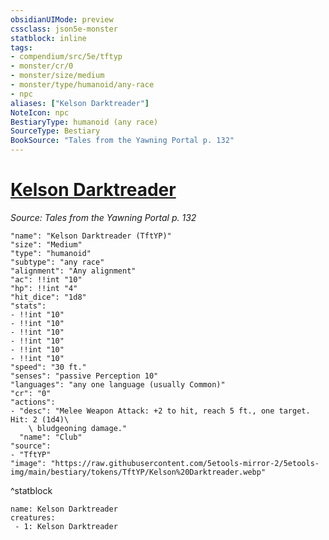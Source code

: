 ```yaml
---
obsidianUIMode: preview
cssclass: json5e-monster
statblock: inline
tags:
- compendium/src/5e/tftyp
- monster/cr/0
- monster/size/medium
- monster/type/humanoid/any-race
- npc
aliases: ["Kelson Darktreader"]
NoteIcon: npc
BestiaryType: humanoid (any race)
SourceType: Bestiary
BookSource: "Tales from the Yawning Portal p. 132"
---
```

# [Kelson Darktreader](2-Mechanics/CLI/bestiary/npc/kelson-darktreader-tftyp.md)
*Source: Tales from the Yawning Portal p. 132*  

```statblock
"name": "Kelson Darktreader (TftYP)"
"size": "Medium"
"type": "humanoid"
"subtype": "any race"
"alignment": "Any alignment"
"ac": !!int "10"
"hp": !!int "4"
"hit_dice": "1d8"
"stats":
- !!int "10"
- !!int "10"
- !!int "10"
- !!int "10"
- !!int "10"
- !!int "10"
"speed": "30 ft."
"senses": "passive Perception 10"
"languages": "any one language (usually Common)"
"cr": "0"
"actions":
- "desc": "Melee Weapon Attack: +2 to hit, reach 5 ft., one target. Hit: 2 (1d4)\
    \ bludgeoning damage."
  "name": "Club"
"source":
- "TftYP"
"image": "https://raw.githubusercontent.com/5etools-mirror-2/5etools-img/main/bestiary/tokens/TftYP/Kelson%20Darktreader.webp"
```
^statblock

```encounter-table
name: Kelson Darktreader
creatures:
 - 1: Kelson Darktreader
```